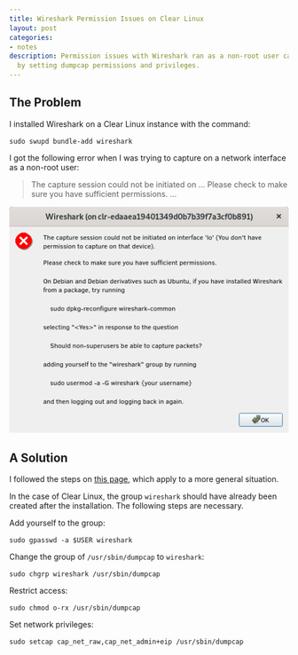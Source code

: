 ```yaml
---
title: Wireshark Permission Issues on Clear Linux
layout: post
categories:
- notes
description: Permission issues with Wireshark ran as a non-root user can be fixed
  by setting dumpcap permissions and privileges.
---
```


## The Problem

I installed Wireshark on a Clear Linux instance with the command:

    sudo swupd bundle-add wireshark

I got the following error when I was trying to capture on a network interface as a non-root user:

> The capture session could not be initiated on ...
> Please check to make sure you have sufficient permissions.
> ...

![Error Screenshot](/assets/wireshark-permission-issues-on-clear-linux/error.png)

## A Solution

I followed the steps on [this page](https://wiki.wireshark.org/CaptureSetup/CapturePrivileges#Other_Linux_based_systems_or_other_installation_methods), which apply to a more general situation.

In the case of Clear Linux, the group `wireshark` should have already been created after the installation. The following steps are necessary.

Add yourself to the group:

    sudo gpasswd -a $USER wireshark

Change the group of `/usr/sbin/dumpcap` to `wireshark`:

    sudo chgrp wireshark /usr/sbin/dumpcap

Restrict access:

    sudo chmod o-rx /usr/sbin/dumpcap

Set network privileges:

    sudo setcap cap_net_raw,cap_net_admin+eip /usr/sbin/dumpcap
